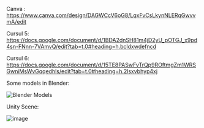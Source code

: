Canva : https://www.canva.com/design/DAGWCcV6oG8/LqxFvCsLkynNLERqGwvvmA/edit

Cursul 5: https://docs.google.com/document/d/1BDA2dnSH81m4jD2yU_pOTGJ_x9pd4sn-FNnn-7VAmvQ/edit?tab=t.0#heading=h.bcldxwdefncd

Cursul 6: https://docs.google.com/document/d/15TE8PASwFvTrQp9ROftmgZm1WRSGwniMsWvGqqedhls/edit?tab=t.0#heading=h.2lsxvbhyp4xj

Some models in Blender:

![Blender Models](https://github.com/user-attachments/assets/3d51178f-c01c-474a-ab62-8556c0af14c6)

Unity Scene:

![image](https://github.com/user-attachments/assets/0c62eca1-adbe-4428-8de4-7fa1f6cab0e6)
